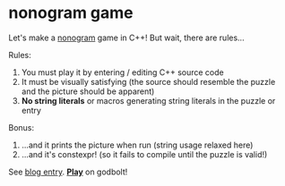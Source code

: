 # nonogram game

Let's make a [nonogram](https://en.wikipedia.org/wiki/Nonogram) game in C++!  But wait, there are rules...

Rules:

1. You must play it by entering / editing C++ source code
2. It must be visually satisfying (the source should resemble the puzzle and the picture should be apparent)
3. **No string literals** or macros generating string literals in the puzzle or entry

Bonus:

1. ...and it prints the picture when run (string usage relaxed here)
2. ...and it's constexpr! (so it fails to compile until the puzzle is valid!)


See [blog entry](https://rpav.mephle.net/post/2022/constexpr-nonograms).
**[Play](https://godbolt.org/z/Px4qhM97Y)** on godbolt!
